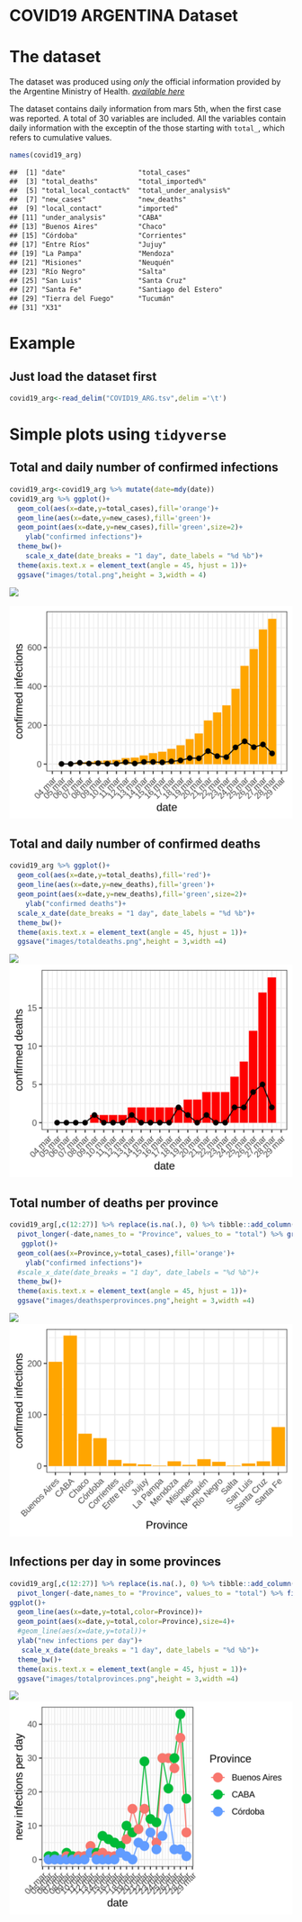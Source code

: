 COVID19 ARGENTINA Dataset
================

The dataset
===========

The dataset was produced using *only* the official information provided by the Argentine Ministry of Health. [*available here*](https://www.argentina.gob.ar/coronavirus/informe-diario)

The dataset contains daily information from mars 5th, when the first case was reported. A total of 30 variables are included. All the variables contain daily information with the exceptin of the those starting with `total_`, which refers to cumulative values.

``` r
names(covid19_arg)
```

    ##  [1] "date"                  "total_cases"          
    ##  [3] "total_deaths"          "total_imported%"      
    ##  [5] "total_local_contact%"  "total_under_analysis%"
    ##  [7] "new_cases"             "new_deaths"           
    ##  [9] "local_contact"         "imported"             
    ## [11] "under_analysis"        "CABA"                 
    ## [13] "Buenos Aires"          "Chaco"                
    ## [15] "Córdoba"               "Corrientes"           
    ## [17] "Entre Ríos"            "Jujuy"                
    ## [19] "La Pampa"              "Mendoza"              
    ## [21] "Misiones"              "Neuquén"              
    ## [23] "Río Negro"             "Salta"                
    ## [25] "San Luis"              "Santa Cruz"           
    ## [27] "Santa Fe"              "Santiago del Estero"  
    ## [29] "Tierra del Fuego"      "Tucumán"              
    ## [31] "X31"

Example
=======

Just load the dataset first
---------------------------

``` r
covid19_arg<-read_delim("COVID19_ARG.tsv",delim ='\t')
```

Simple plots using `tidyverse`
==============================

Total and daily number of confirmed infections
----------------------------------------------

``` r
covid19_arg<-covid19_arg %>% mutate(date=mdy(date))
covid19_arg %>% ggplot()+
  geom_col(aes(x=date,y=total_cases),fill='orange')+
  geom_line(aes(x=date,y=new_cases),fill='green')+
  geom_point(aes(x=date,y=new_cases),fill='green',size=2)+
    ylab("confirmed infections")+
  theme_bw()+
    scale_x_date(date_breaks = "1 day", date_labels = "%d %b")+
  theme(axis.text.x = element_text(angle = 45, hjust = 1))+
  ggsave("images/total.png",height = 3,width = 4)
```

![](README_files/figure-markdown_github/pressure-1.png)

![](./images/total.png)

Total and daily number of confirmed deaths
------------------------------------------

``` r
covid19_arg %>% ggplot()+
  geom_col(aes(x=date,y=total_deaths),fill='red')+
  geom_line(aes(x=date,y=new_deaths),fill='green')+
  geom_point(aes(x=date,y=new_deaths),fill='green',size=2)+
    ylab("confirmed deaths")+
  scale_x_date(date_breaks = "1 day", date_labels = "%d %b")+
  theme_bw()+
  theme(axis.text.x = element_text(angle = 45, hjust = 1))+
  ggsave("images/totaldeaths.png",height = 3,width =4)
```

![](README_files/figure-markdown_github/unnamed-chunk-4-1.png) ![](./images/totaldeaths.png)

Total number of deaths per province
-----------------------------------

``` r
covid19_arg[,c(12:27)] %>% replace(is.na(.), 0) %>% tibble::add_column(date=covid19_arg$date) %>%
  pivot_longer(-date,names_to = "Province", values_to = "total") %>% group_by(Province) %>% summarise(total_cases=sum(total)) %>% arrange((total_cases)) %>%
   ggplot()+
  geom_col(aes(x=Province,y=total_cases),fill='orange')+
    ylab("confirmed infections")+
  #scale_x_date(date_breaks = "1 day", date_labels = "%d %b")+
  theme_bw()+
  theme(axis.text.x = element_text(angle = 45, hjust = 1))+
  ggsave("images/deathsperprovinces.png",height = 3,width =4)
```

![](README_files/figure-markdown_github/unnamed-chunk-5-1.png) ![](./images/deathsperprovinces.png)

Infections per day in some provinces
------------------------------------

``` r
covid19_arg[,c(12:27)] %>% replace(is.na(.), 0) %>% tibble::add_column(date=covid19_arg$date) %>%
  pivot_longer(-date,names_to = "Province", values_to = "total") %>% filter( Province %in% c("CABA","Buenos Aires","Córdoba")) %>% 
ggplot()+
  geom_line(aes(x=date,y=total,color=Province))+
  geom_point(aes(x=date,y=total,color=Province),size=4)+
  #geom_line(aes(x=date,y=total))+
  ylab("new infections per day")+
   scale_x_date(date_breaks = "1 day", date_labels = "%d %b")+
  theme_bw()+
  theme(axis.text.x = element_text(angle = 45, hjust = 1))+
  ggsave("images/totalprovinces.png",height = 3,width =4)
```

![](README_files/figure-markdown_github/unnamed-chunk-6-1.png) ![](./images/totalprovinces.png)
